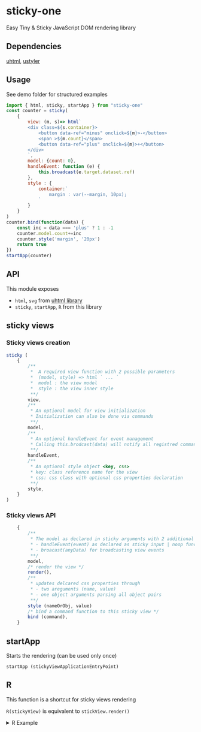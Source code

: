 # sticky-one

Easy Tiny & Sticky JavaScript DOM rendering library

## Dependencies
[uhtml](https://github.com/WebReflection/uhtml), [ustyler](https://github.com/WebReflection/ustyler)
## Usage

See demo folder for structured examples

```javascript
import { html, sticky, startApp } from "sticky-one"
const counter = sticky(
    {
        view: (m, s)=> html`
        <div class=${s.container}>
            <button data-ref="minus" onclick=${m}>-</button>
            <span >${m.count}</span>
            <button data-ref="plus" onclick=${m}>+</button>
        </div>
        `,
        model: {count: 0},
        handleEvent: function (e) {
            this.broadcast(e.target.dataset.ref)
        },
        style : {
            container:`
                margin : var(--margin, 10px);
            `
        }
    }
)
counter.bind(function(data) {
    const inc = data === 'plus' ? 1 : -1
    counter.model.count+=inc
    counter.style('margin', '20px')
    return true
})
startApp(counter)

```

## API

This module exposes
- `html`, `svg` from [uhtml library](https://github.com/WebReflection/uhtml)
- `sticky`, `startApp`, `R` from this library

## sticky views

### Sticky views creation

```javascript
sticky (
    {
        /**
         *  A required view function with 2 possible parameters
         *  (model, style) => html ` ... `
         *  model : the view model
         *  style : the view inner style
         **/
        view,
        /**
         * An optional model for view initialization
         * Initialization can also be done via commands
         **/
        model,
        /**
         * An optional handleEvent for event management
         * Calling this.brodcast(data) will notify all registred commands
         **/
        handleEvent,
        /**
         * An optional style object <key, css>
         * key: class reference name for the view
         * css: css class with optional css properties declaration
         **/
        style,
    }
)
```

### Sticky views API

```javascript
    {
        /**
         * The model as declared in sticky arguments with 2 additional functions
         * - handleEvent(event) as declared as sticky input | noop function
         * - broacast(anyData) for broadcasting view events
         **/
        model,
        /* render the view */
        render(),
        /**
         * updates delcared css properties through
         * - two areguments (name, value)
         * - one object arguments parsing all object pairs
         **/
        style (nameOrObj, value)
        /* bind a command function to this sticky view */
        bind (command),
    }
```

## startApp

Starts the rendering (can be used only once)

`startApp (stickyViewApplicationEntryPoint)`

## R

This function is a shortcut for sticky views rendering

`R(stickyView)` is equivalent to `stickView.render()`

<details>
 <summary>R Example</summary>
 Sticky view `view1` used in a view function
 
 ```javascript
const aViewFunction = (m,s,v) => html `
    ${R(view1)} // shortcut for ${view1.render()}
`
```
</details>
